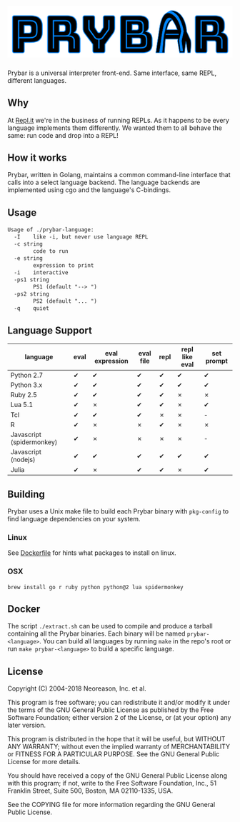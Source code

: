 # ![Prybar](logo.svg)

Prybar is a universal interpreter front-end. Same interface, same REPL, different languages.

## Why

At [Repl.it](https://repl.it) we're in the business of running REPLs. As it happens to be
every language implements them differently. We wanted them to all behave the same: run code and drop into a REPL!

## How it works

Prybar, written in Golang, maintains a common command-line interface that calls into
a select language backend. The language backends are implemented using cgo and the language's C-bindings.

## Usage

```
Usage of ./prybar-language:
  -I	like -i, but never use language REPL
  -c string
    	code to run
  -e string
    	expression to print
  -i	interactive
  -ps1 string
    	PS1 (default "--> ")
  -ps2 string
    	PS2 (default "... ")
  -q	quiet
```

## Language Support

| language                  | eval | eval expression | eval file | repl | repl like eval | set prompt |
| ------------------------- | ---- | --------------- | --------- | ---- | -------------- | ---------- |
| Python 2.7                | ✔    | ✔               | ✔         | ✔    | ✔              | ✔          |
| Python 3.x                | ✔    | ✔               | ✔         | ✔    | ✔              | ✔          |
| Ruby 2.5                  | ✔    | ✔               | ✔         | ✔    | ✗              | ✗          |
| Lua 5.1                   | ✔    | ✗               | ✔         | ✔    | ✗              | ✔          |
| Tcl                       | ✔    | ✔               | ✔         | ✗    | ✗              | -          |
| R                         | ✔    | ✗               | ✗         | ✔    | ✗              | ✗          |
| Javascript (spidermonkey) | ✔    | ✗               | ✗         | ✗    | ✗              | -          |
| Javascript (nodejs)       | ✔    | ✔               | ✔         | ✔    | ✔              | ✔          |
| Julia                     | ✔    | ✗               | ✔         | ✔    | ✗              | ✔          |

## Building

Prybar uses a Unix make file to build each Prybar binary with `pkg-config` to find language dependencies on your system.

### Linux

See [Dockerfile](Dockerfile) for hints what packages to install on linux.

### OSX

```
brew install go r ruby python python@2 lua spidermonkey
```

## Docker

The script `./extract.sh` can be used to compile and produce a tarball containing all the Prybar binaries. Each binary will be named `prybar-<language>`. You can build all languages by running `make` in the repo's root or run `make prybar-<language>` to build a specific language.

## License

Copyright (C) 2004-2018 Neoreason, Inc. et al.

This program is free software; you can redistribute it and/or
modify it under the terms of the GNU General Public License
as published by the Free Software Foundation; either version 2
of the License, or (at your option) any later version.

This program is distributed in the hope that it will be useful,
but WITHOUT ANY WARRANTY; without even the implied warranty of
MERCHANTABILITY or FITNESS FOR A PARTICULAR PURPOSE. See the
GNU General Public License for more details.

You should have received a copy of the GNU General Public License
along with this program; if not, write to the Free Software
Foundation, Inc., 51 Franklin Street, Suite 500, Boston, MA 02110-1335, USA.

See the COPYING file for more information regarding the GNU General
Public License.
